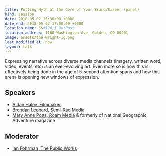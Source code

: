 ```yaml
---
title: Putting Myth at the Core of Your Brand/Career (panel)
kind: session
date: 2018-05-02 15:30:00 +0000
date_end: 2018-05-02 17:00:00 +0000
location_name: S&#124;I OutPost
location_address: 1100 Washington Ave, Golden, CO 80401
image: assets/the-wright-ig.png
last_modified_at: now
layout: talk
---
```

Expressing narrative across diverse media channels (imagery, written word, video, events, etc) is an ever-evolving art. Even more so is how this is effectively being done in the age of 5-second attention spans and how this arena is opening new windows of expression.

## Speakers

* [Aidan Haley, Filmmaker](http://www.aidanhaley.com/work)
* [Brendan Leonard, Semi-Rad Media](https://semi-rad.com/)
* [Mary Anne Potts, Roam Media](https://roam.media/) & formerly of National Geographic Adventure magazine

## Moderator

* [Ian Fohrman, The Public Works](https://www.thepublicworks.biz/)